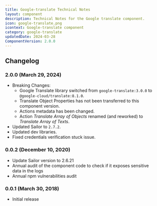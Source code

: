 ```yaml
---
title: Google-translate Technical Notes
layout: component
description: Technical Notes for the Google translate component.
icon: google-translate.png
icontext: Google-translate component
category: google-translate
updatedDate: 2024-03-28
ComponentVersion: 2.0.0
---
```


## Changelog

### 2.0.0 (March 29, 2024)
* Breaking Changes:
  * Google Translate library switched from `google-translate:3.0.0` to `@google-cloud/translate:8.1.0`.
  * Translate Object Properties has not been transferred to this component version.
  * Actions metadata has been changed.
  * Action *Translate Array of Objects* renamed (and reworked) to *Translate Array of Texts*.
* Updated Sailor to `2.7.2`.
* Updated dev libraries.
* Fixed credentials verification stuck issue.

### 0.0.2 (December 10, 2020)

* Update Sailor version to 2.6.21
* Annual audit of the component code to check if it exposes sensitive data in the logs
* Annual npm vulnerabilities audit

### 0.0.1 (March 30, 2018)

* Initial release
